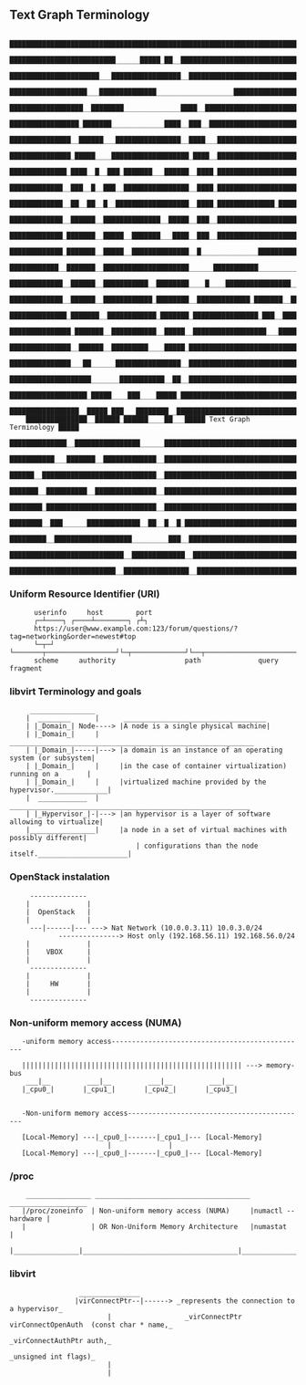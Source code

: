 ## Text Graph Terminology
        
        █████████████████████████████████████████████████████████████████████████
        ██████████████████████████______█████_██__███████████████████████████████
        ██████████████████████___█████████████████__█████████████████████████████
        ███████████████████___██████████████___________________██████████████████
        ██████████████████__████████______________████__█████████████████████████
        █████████████████_███████_____________████__███__████████████████████████
        ███████████████__██████___████████████████__████___██████████████████████
        ███████████████_█████____███████████████████_████__██████████████████████
        ██████████████_████__█__███_███████___██████__████_██████████████████████
        █████████████__███__█__███__████████████████__████_██████████████████████
        █████████████__██__██__█__██████████████████__████_██████████████_███████
        █████████████__██████__██████████████__█████__███__██████████████████████
        █████████████_███████__█████__███████___████__███__██████████████████████
        █████████████_███████__█████__██████████████__█______________██████████__
        ████████████__███████__█████████████████████______███████████___________█
        █████████████__██████__███████████__████████____█____████████████████__██
        █████████████__██████__████████████_████████__█████████████_███████__████
        ██████████████_███████__████████████_███████_████████████████_███__██████
        ███████████████_███████__███████████__█████__██████████████████___███████
        ███████████████__██████__█████████____█████_█████████████████████████████
        ███████████████___██______████████████████__█████████████████████████████
        ████████████████████_______███████████__██__█████████████████████████████
        ███████████████████_█████____███____█████_███████████████████████████████
        █████████████████__█████_███___████████__████████████████████████████████
        ███████████████__██████_██████____██___█████ Text Graph Terminology █████
        ██████████████__████████████████______███████████████████████████████████
        ███████████___███████__█████████████__███████████████████████████████████
        ██████__████████████████████████████__███████████████████████████████████
        ███████__██████████__███████████████__███████████████████████████████████
        ████████_███████████████████████████__███████████████████████████████████
        ████████__███______█████████████__██__█__█_██████████████████████████████
        █████████__███████████████████_________███__█████████████████████████████
        ████████████████████████████__█████████████__████████████████████████████
        ██████████████████████████__████████████████__███████████████████████████

### Uniform Resource Identifier (URI)


          userinfo     host        port
          ┌─┴────┐ ┌────┴────────┐ ┌┴┐
          https://user@www.example.com:123/forum/questions/?tag=networking&order=newest#top
          └─┬─┘ └───────┬─────────────────┘└─┬─────────────┘└──┬───────────────────────┘└┬─┘
          scheme     authority                 path              query                 fragment


### libvirt Terminology and goals

		 ________________
		|  ________      |      ___________________________________
		| |_Domain_| Node----> |A node is a single physical machine|
		| |_Domain_|     |      ____________________________________________________________
		| |_Domain_|-----|---> |a domain is an instance of an operating system (or subsystem|
		| |_Domain_|     |     |in the case of container virtualization) running on a       |
		| |_Domain_|     |     |virtualized machine provided by the hypervisor._____________|
		|  ____________  |      ___________________________________________________________
		| |_Hypervisor_|-|---> |an hypervisor is a layer of software allowing to virtualize|
		|________________|     |a node in a set of virtual machines with possibly different|
                                   | configurations than the node itself.______________________|
                                   
### OpenStack instalation

         --------------
        |              |
        |  OpenStack   |
        |              |
         ---|------|--- ---> Nat Network (10.0.0.3.11) 10.0.3.0/24  
                ---------------> Host only (192.168.56.11) 192.168.56.0/24
        |              |
        |    VBOX      |
        |              |
         --------------
        |              |
        |     HW       |
        |              |
         --------------

### Non-uniform memory access (NUMA)
       
       -uniform memory access------------------------------------------------
       
       |||||||||||||||||||||||||||||||||||||||||||||||||||||| ---> memory-bus
        ___|__         ___|__         ___|__         ___|__   
       |_cpu0_|       |_cpu1_|       |_cpu2_|       |_cpu3_|     


       -Non-uniform memory access-------------------------------------------- 

       [Local-Memory] ---|_cpu0_|-------|_cpu1_|--- [Local-Memory]
                            |              |
       [Local-Memory] ---|_cpu0_|-------|_cpu0_|--- [Local-Memory]

      

### /proc

        ________________ ______________________________________ ___________________ 
       |/proc/zoneinfo  | Non-uniform memory access (NUMA)     |numactl --hardware | 
       |                | OR Non-Uniform Memory Architecture   |numastat           | 
       |________________|______________________________________|___________________|
       

### libvirt

                     _______________           
                    |virConnectPtr--|------> _represents the connection to a hypervisor_
                            |                  _virConnectPtr	virConnectOpenAuth	(const char * name,_
                                                                                     _virConnectAuthPtr auth,_
                                                                                     _unsigned int flags)_
                            |                 
                            |